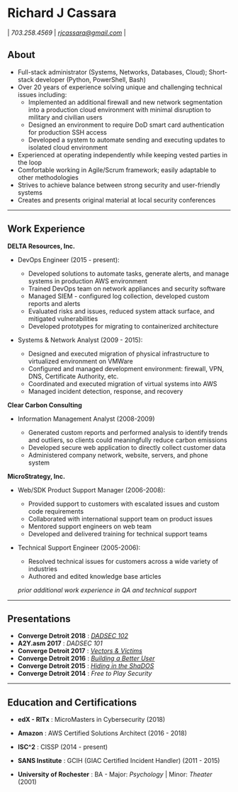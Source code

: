 # Richard J Cassara 
| *703.258.4569*  |  *rjcassara@gmail.com* |

## About

+ Full-stack administrator (Systems, Networks, Databases, Cloud); Short-stack developer (Python, PowerShell, Bash)
+ Over 20 years of experience solving unique and challenging technical issues including:
    + Implemented an additional firewall and new network segmentation into a production cloud environment with minimal disruption to military and civilian users
    + Designed an environment to require DoD smart card authentication for production SSH access
    + Developed a system to automate sending and executing updates to isolated cloud environment
+ Experienced at operating independently while keeping vested parties in the loop
+ Comfortable working in Agile/Scrum framework; easily adaptable to other methodologies 
+ Strives to achieve balance between strong security and user-friendly systems
+ Creates and presents original material at local security conferences

---

## Work Experience
**DELTA Resources, Inc.**  

+ DevOps Engineer (2015 - present):

    - Developed solutions to automate tasks, generate alerts, and manage systems in production AWS environment
    - Trained DevOps team on network appliances and security software
    - Managed SIEM - configured log collection, developed custom reports and alerts
    - Evaluated risks and issues, reduced system attack surface, and mitigated vulnerabilities
    - Developed prototypes for migrating to containerized architecture

+ Systems & Network Analyst (2009 - 2015):

    - Designed and executed migration of physical infrastructure to virtualized environment on VMWare
    - Configured and managed development environment: firewall, VPN, DNS, Certificate Authority, etc. 
    - Coordinated and executed migration of virtual systems into AWS
    - Managed incident detection, response, and recovery

**Clear Carbon Consulting**

+ Information Management Analyst (2008-2009)

    - Generated custom reports and performed analysis to identify trends and outliers, so clients could meaningfully reduce carbon emissions
    - Developed secure web application to directly collect customer data
    - Administered company network, website, servers, and phone system

**MicroStrategy, Inc.**

+ Web/SDK Product Support Manager (2006-2008):

    - Provided support to customers with escalated issues and custom code requirements
    - Collaborated with international support team on product issues
    - Mentored support engineers on web team
    - Developed and delivered training for technical support teams

+ Technical Support Engineer (2005-2006):
    
    - Resolved technical issues for customers across a wide variety of industries
    - Authored and edited knowledge base articles

  *prior additional work experience in QA and technical support*

---
## Presentations

+ **Converge Detroit 2018** : [*DADSEC 102*](https://www.youtube.com/watch?v=FKssx-saqrE) 
+ **A2Y.asm 2017** : *DADSEC 101*
+ **Converge Detroit 2017** : [*Vectors & Victims*](https://www.youtube.com/watch?v=jfEt3RukoC8)
+ **Converge Detroit 2016** : [*Building a Better User*](https://www.youtube.com/watch?v=1HDvYPf2FJ0)
+ **Converge Detroit 2015** : [*Hiding in the ShaDOS*](https://www.youtube.com/watch?v=EdQfrji8lL4)
+ **Converge Detroit 2014** : *Free to Play Security* 
---
## Education and Certifications

+ **edX - RITx** : MicroMasters in Cybersecurity (2018)

+ **Amazon** : AWS Certified Solutions Architect (2016 - 2018)

+ **ISC^2** : CISSP (2014 - present)

+ **SANS Institute** : GCIH (GIAC Certified Incident Handler)  (2011 - 2015)

+ **University of Rochester** : BA - Major: *Psychology* | Minor: *Theater* (2001)
